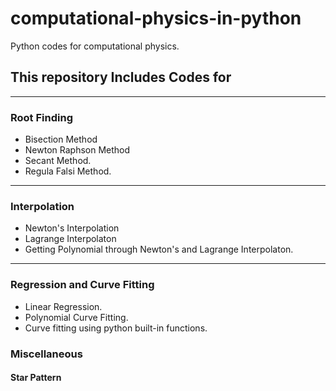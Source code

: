 # computational-physics-in-python
Python codes for computational physics.

## This repository Includes Codes for
---
### Root Finding
- Bisection Method
- Newton Raphson Method
- Secant Method.
- Regula Falsi Method.
---
### Interpolation
- Newton's Interpolation
- Lagrange Interpolaton
- Getting Polynomial through Newton's and Lagrange Interpolaton.
---
### Regression and Curve Fitting
- Linear Regression.
- Polynomial Curve Fitting.
- Curve fitting using python built-in functions.

### Miscellaneous
#### Star Pattern

